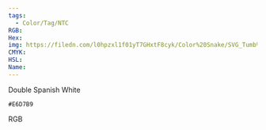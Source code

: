 ```yaml
---
tags:
  - Color/Tag/NTC
RGB:
Hex:
img: https://filedn.com/l0hpzxl1f01yT7GHxtF8cyk/Color%20Snake/SVG_Tumb%20Mass%20No%20Name/E6D7B9.svg
CMYK:
HSL:
Name:
---
```

Double Spanish White
```palette
#E6D7B9
```
RGB
